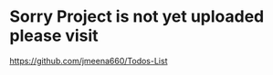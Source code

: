 # Sorry Project is not yet uploaded please visit             
https://github.com/jmeena660/Todos-List
